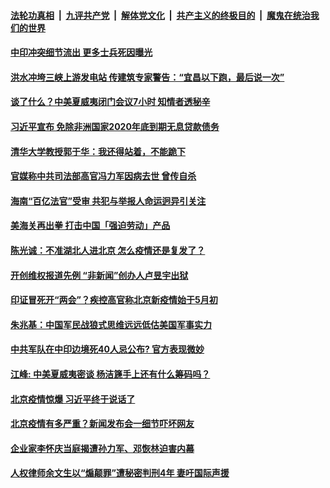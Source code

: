 

####  [法轮功真相](../../../../basic/blob/master/README.md?t=06181901) &nbsp;|&nbsp; [九评共产党](../../../../9ping.md/blob/master/README.md?t=06181901) &nbsp;|&nbsp; [解体党文化](../../../../jtdwh.md/blob/master/README.md?t=06181901)  &nbsp;|&nbsp; [共产主义的终极目的](../../../../gczydzjmd.md/blob/master/README.md?t=06181901) &nbsp;|&nbsp; [魔鬼在统治我们的世界](../../../../mgztzwmdsj.md/blob/master/README.md?t=06181901) 

#### [中印冲突细节流出 更多士兵死因曝光 ](../pages/soh5/391657.md?t=06181901) 
#### [洪水冲垮三峡上游发电站 传建筑专家警告：“宜昌以下跑，最后说一次”](../pages/soh5/391642.md?t=06181901) 
#### [谈了什么？中美夏威夷闭门会议7小时 知情者透秘辛](../pages/soh5/391603.md?t=06181901) 
#### [习近平宣布 免除非洲国家2020年底到期无息贷款债务](../pages/soh5/391612.md?t=06181901) 
#### [清华大学教授郭于华：我还得站着，不能跪下 ](../pages/soh5/391606.md?t=06181901) 
#### [官媒称中共司法部高官冯力军因病去世 曾传自杀](../pages/soh5/391597.md?t=06181901) 
#### [海南“百亿法官”受审 共犯与举报人命运迥异引关注](../pages/soh5/391558.md?t=06181901) 
#### [美海关再出拳 打击中国「强迫劳动」产品](../pages/soh5/391549.md?t=06181901) 
#### [陈光诚：不准湖北人进北京  怎么疫情还是复发了？](../pages/soh5/391531.md?t=06181901) 
#### [开创维权报道先例  “非新闻”创办人卢昱宇出狱](../pages/soh5/391528.md?t=06181901) 
#### [印证冒死开“两会”？疾控高官称北京新疫情始于5月初 ](../pages/soh5/391525.md?t=06181901) 
#### [朱兆基：中国军民战狼式思维远远低估美国军事实力](../pages/soh5/391522.md?t=06181901) 
#### [中共军队在中印边境死40人忌公布? 官方表现微妙](../pages/soh5/391516.md?t=06181901) 
#### [江峰: 中美夏威夷密谈 杨洁篪手上还有什么筹码吗？](../pages/soh5/391465.md?t=06181901) 
#### [北京疫情惊爆 习近平终于说话了](../pages/soh5/391345.md?t=06181901) 
#### [北京疫情有多严重？新闻发布会一细节吓坏网友](../pages/soh5/391342.md?t=06181901) 
#### [企业家李怀庆当庭揭遭孙力军、邓恢林迫害内幕](../pages/soh5/391324.md?t=06181901) 
#### [人权律师余文生以“煽颠罪”遭秘密判刑4年 妻吁国际声援](../pages/soh5/391321.md?t=06181901) 
